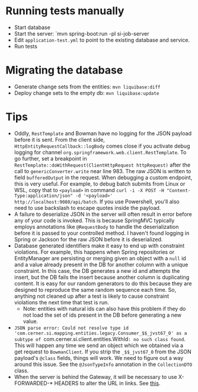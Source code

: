 # Running tests manually

  * Start database
  * Start the server: `mvn spring-boot:run -pl si-job-server
  * Edit `application-test.yml` to point to the existing database and service.
  * Run tests
  
# Migrating the database

  * Generate change sets from the entities: `mvn liquibase:diff`
  * Deploy change sets to the empty db: `mvn liquibase:update`
    
# Tips

  * Oddly, `RestTemplate` and Bowman have no logging for the JSON payload before it is sent.  From the client side, `HttpEntityRequestCallback::logBody` comes close if you activate debug logging for channel `org.springframework.web.client.RestTemplate`.  To go further, set a breakpoint in `RestTemplate::doWithRequest(ClientHttpRequest httpRequest)` after the call to `genericConverter.write` near line 983.  The raw JSON is written to field `bufferedOutput` in the request.  When debugging a custom endpoint, this is very useful.  For example, to debug batch submits from Linux or WSL, copy that to `<payload>` in command `curl -i -X POST -H "Content-Type:application/json" -d '<payload>' http://localhost:9080/api/batch`.  If you use Powershell, you'll also need to use backslash to escape quotes inside the payload.
  * A failure to deserialize JSON in the server will often result in error before any of your code is invoked.  This is because SpringMVC typically employs annotations like `@RequestBody` to handle the deserialization before it is passed to your controlled method.  I haven't found logging in Spring or Jackson for the raw JSON before it is deserialized.
  * Database generated identifiers make it easy to end up with constraint violations.  For example, this happens when Spring repositories or EntityManager are persisting or merging given an object with a `null` id and a value already present in the DB for another column with a unique constraint.  In this case, the DB generates a new id and attempts the insert, but the DB fails the insert because another column is duplicating content.  It is easy for our random generators to do this because they are designed to reproduce the same random sequence each time.  So, anything not cleaned up after a test is likely to cause constraint violations the next time that test is run.  
    * Note: entities with natural ids can also have this problem if they do not load the set of ids present in the DB before generating a new value.
  * `JSON parse error: Could not resolve type id 'com.cerner.si.mapping.entities.legacy.Consumer_$$_jvst67_0' as a subtype of `com.cerner.si.client.entities.WithId`: no such class found`.  This will happen any time we send an object which we obtained via a get request to `BowmanClient`.  If you strip the `_$$_jvst67_0` from the JSON payload's `@class` fields, things will work.  We need to figure out a way around this issue.  See the `@JsonTypeInfo` annotation in the `CollectionDTO` class.
  * When the server is behind the Gateway, it will be necessary to use X-FORWARDED-* HEADERS to alter the URL in links.  See [this](https://tech.asimio.net/2020/04/06/Adding-HAL-Hypermedia-to-Spring-Boot-2-applications-using-Spring-HATEOAS.html).